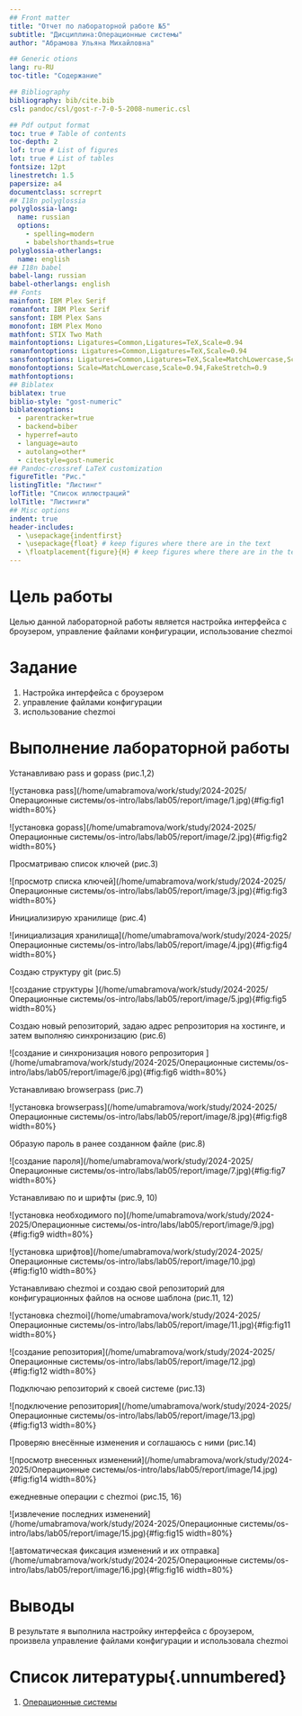 ```yaml
---
## Front matter
title: "Отчет по лабораторной работе №5"
subtitle: "Дисциплина:Операционные системы"
author: "Абрамова Ульяна Михайловна"

## Generic otions
lang: ru-RU
toc-title: "Содержание"

## Bibliography
bibliography: bib/cite.bib
csl: pandoc/csl/gost-r-7-0-5-2008-numeric.csl

## Pdf output format
toc: true # Table of contents
toc-depth: 2
lof: true # List of figures
lot: true # List of tables
fontsize: 12pt
linestretch: 1.5
papersize: a4
documentclass: scrreprt
## I18n polyglossia
polyglossia-lang:
  name: russian
  options:
	- spelling=modern
	- babelshorthands=true
polyglossia-otherlangs:
  name: english
## I18n babel
babel-lang: russian
babel-otherlangs: english
## Fonts
mainfont: IBM Plex Serif
romanfont: IBM Plex Serif
sansfont: IBM Plex Sans
monofont: IBM Plex Mono
mathfont: STIX Two Math
mainfontoptions: Ligatures=Common,Ligatures=TeX,Scale=0.94
romanfontoptions: Ligatures=Common,Ligatures=TeX,Scale=0.94
sansfontoptions: Ligatures=Common,Ligatures=TeX,Scale=MatchLowercase,Scale=0.94
monofontoptions: Scale=MatchLowercase,Scale=0.94,FakeStretch=0.9
mathfontoptions:
## Biblatex
biblatex: true
biblio-style: "gost-numeric"
biblatexoptions:
  - parentracker=true
  - backend=biber
  - hyperref=auto
  - language=auto
  - autolang=other*
  - citestyle=gost-numeric
## Pandoc-crossref LaTeX customization
figureTitle: "Рис."
listingTitle: "Листинг"
lofTitle: "Список иллюстраций"
lolTitle: "Листинги"
## Misc options
indent: true
header-includes:
  - \usepackage{indentfirst}
  - \usepackage{float} # keep figures where there are in the text
  - \floatplacement{figure}{H} # keep figures where there are in the text
---
```


# Цель работы

Целью данной лабораторной работы является настройка интерфейса с броузером, управление файлами конфигурации, использование chezmoi

# Задание

1. Настройка интерфейса с броузером
2. управление файлами конфигурации
3. использование chezmoi

# Выполнение лабораторной работы

Устанавливаю pass и gopass (рис.1,2)

![установка pass](/home/umabramova/work/study/2024-2025/Операционные системы/os-intro/labs/lab05/report/image/1.jpg){#fig:fig1 width=80%}

![установка gopass](/home/umabramova/work/study/2024-2025/Операционные системы/os-intro/labs/lab05/report/image/2.jpg){#fig:fig2 width=80%}

Просматриваю список ключей (рис.3)

![просмотр списка ключей](/home/umabramova/work/study/2024-2025/Операционные системы/os-intro/labs/lab05/report/image/3.jpg){#fig:fig3 width=80%}

Инициализирую хранилище (рис.4)

![инициализация хранилища](/home/umabramova/work/study/2024-2025/Операционные системы/os-intro/labs/lab05/report/image/4.jpg){#fig:fig4 width=80%}

Создаю структуру git (рис.5)

![создание структуры ](/home/umabramova/work/study/2024-2025/Операционные системы/os-intro/labs/lab05/report/image/5.jpg){#fig:fig5 width=80%}

Создаю новый репозиторий, задаю адрес репрозитория на хостинге, и затем выполняю синхронизацию (рис.6)

![создание и синхронизация нового репрозитория ](/home/umabramova/work/study/2024-2025/Операционные системы/os-intro/labs/lab05/report/image/6.jpg){#fig:fig6 width=80%}

Устанавливаю browserpass (рис.7)

![установка browserpass](/home/umabramova/work/study/2024-2025/Операционные системы/os-intro/labs/lab05/report/image/8.jpg){#fig:fig8 width=80%}

Образую пароль в ранее созданном файле (рис.8)

![создание пароля](/home/umabramova/work/study/2024-2025/Операционные системы/os-intro/labs/lab05/report/image/7.jpg){#fig:fig7 width=80%}

Устанавливаю по и шрифты (рис.9, 10)

![установка необходимого по](/home/umabramova/work/study/2024-2025/Операционные системы/os-intro/labs/lab05/report/image/9.jpg){#fig:fig9 width=80%}

![установка шрифтов](/home/umabramova/work/study/2024-2025/Операционные системы/os-intro/labs/lab05/report/image/10.jpg){#fig:fig10 width=80%}

Устанавливаю chezmoi и создаю свой репозиторий для конфигурационных файлов на основе шаблона (рис.11, 12)

![установка chezmoi](/home/umabramova/work/study/2024-2025/Операционные системы/os-intro/labs/lab05/report/image/11.jpg){#fig:fig11 width=80%}

![создание репозитория](/home/umabramova/work/study/2024-2025/Операционные системы/os-intro/labs/lab05/report/image/12.jpg){#fig:fig12 width=80%}

Подключаю репозиторий к своей системе (рис.13)

![подключение репозитория](/home/umabramova/work/study/2024-2025/Операционные системы/os-intro/labs/lab05/report/image/13.jpg){#fig:fig13 width=80%}

Проверяю внесённые изменения и соглашаюсь с ними (рис.14)

![просмотр внесенных изменений](/home/umabramova/work/study/2024-2025/Операционные системы/os-intro/labs/lab05/report/image/14.jpg){#fig:fig14 width=80%}

ежедневные операции с chezmoi (рис.15, 16)

![извлечение последних изменений](/home/umabramova/work/study/2024-2025/Операционные системы/os-intro/labs/lab05/report/image/15.jpg){#fig:fig15 width=80%}

![автоматическая фиксация изменений и их отправка](/home/umabramova/work/study/2024-2025/Операционные системы/os-intro/labs/lab05/report/image/16.jpg){#fig:fig16 width=80%}


# Выводы

В результате я выполнила настройку интерфейса с броузером, произвела управление файлами конфигурации и использовала chezmoi

# Список литературы{.unnumbered}

1. [Операционные системы](https://esystem.rudn.ru/mod/page/view.php?id=1224236#orgb06553f)
